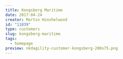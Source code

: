 ```yaml
---
title: Kongsberg Maritime
date: 2017-04-24
creator: Martin Hinshelwood
id: "11839"
type: customers
slug: kongsberg-maritime
tags:
  - homepage
preview: nkdagility-customer-kongsberg-200x75.png
---
```

